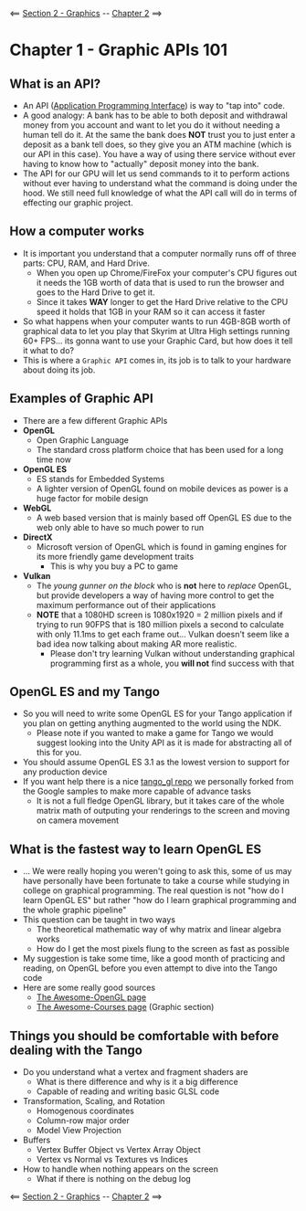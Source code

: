 <== [Section 2 - Graphics](../README.md) -- [Chapter 2](./Chapter_02.md) ==>

# Chapter 1 - Graphic APIs 101

## What is an API?
* An API ([Application Programming Interface](https://en.wikipedia.org/wiki/Application_programming_interface)) is way to "tap into" code.
* A good analogy: A bank has to be able to both deposit and withdrawal money from you account and want to let you do it without needing a human tell do it. At the same the bank does **NOT** trust you to just enter a deposit as a bank tell does, so they give you an ATM machine (which is our API in this case). You have a way of using there service without ever having to know how to "actually" deposit money into the bank.
* The API for our GPU will let us send commands to it to perform actions without ever having to understand what the command is doing under the hood. We still need full knowledge of what the API call will do in terms of effecting our graphic project.

## How a computer works
* It is important you understand that a computer normally runs off of three parts: CPU, RAM, and Hard Drive.
    * When you open up Chrome/FireFox your computer's CPU figures out it needs the 1GB worth of data that is used to run the browser and goes to the Hard Drive to get it.
    * Since it takes **WAY** longer to get the Hard Drive relative  to the CPU speed it holds that 1GB in your RAM so it can access it faster
* So what happens when your computer wants to run 4GB-8GB worth of graphical data to let you play that Skyrim at Ultra High settings running 60+ FPS... its gonna want to use your Graphic Card, but how does it tell it what to do?
* This is where a `Graphic API` comes in, its job is to talk to your hardware about doing its job.

## Examples of Graphic API
* There are a few different Graphic APIs
* **OpenGL**
    * Open Graphic Language
    * The standard cross platform choice that has been used for a long time now
* **OpenGL ES**
    * ES stands for Embedded Systems
    * A lighter version of OpenGL found on mobile devices as power is a huge factor for mobile design
* **WebGL**
    * A web based version  that is mainly based off OpenGL ES due to the web only able to have so much power to run
* **DirectX**
    * Microsoft version of OpenGL which is found in gaming engines for its more friendly game development traits
        * This is why you buy a PC to game
* **Vulkan**
    * The *young gunner on the block* who is **not** here to *replace* OpenGL, but provide developers a way of having more control to get the maximum performance out of their applications
    * **NOTE** that a 1080HD screen is 1080x1920 = 2 million pixels and if trying to run 90FPS that is 180 million pixels a second to calculate with only 11.1ms to get each frame out... Vulkan doesn't seem like a bad idea now talking about making AR more realistic.
        * Please don't try learning Vulkan without understanding graphical programming first as a whole, you **will not** find success with that

## OpenGL ES and my Tango
* So you will need to write some OpenGL ES for your Tango application if you plan on getting anything augmented to the world using the NDK.
    * Please note if you wanted to make a game for Tango we would suggest looking into the Unity API as it is made for abstracting all of this for you.
* You should assume OpenGL ES 3.1 as the lowest version to support for any production device
* If you want help there is a nice [tango_gl repo](https://github.com/sjfricke/tango_gl) we personally forked from the Google samples to make more capable of advance tasks
    * It is not a full fledge OpenGL library, but it takes care of the whole matrix math of outputing your renderings to the screen and moving on camera movement

## What is the fastest way to learn OpenGL ES
* ... We were really hoping you weren't going to ask this, some of us may have personally have been fortunate to take a course while studying in college on graphical programming. The real question is not "how do I learn OpenGL ES" but rather "how do I learn graphical programming and the whole graphic pipeline"
* This question can be taught in two ways
    * The theoretical mathematic  way of why matrix and linear algebra works
    * How do I get the most pixels flung to the screen as fast as possible
* My suggestion is take some time, like a good month of practicing and reading, on OpenGL before you even attempt to dive into the Tango code
* Here are some really good sources
    * [The Awesome-OpenGL page](https://github.com/eug/awesome-opengl)
    * [The Awesome-Courses page](https://github.com/prakhar1989/awesome-courses#computer-graphics) (Graphic section)

## Things you should be comfortable with before dealing with the Tango
* Do you understand what a vertex and fragment shaders are
    * What is there difference and why is it a big difference
    * Capable of reading and writing basic GLSL code
* Transformation, Scaling, and Rotation
    * Homogenous coordinates
    * Column-row major order
    * Model View Projection
* Buffers
    * Vertex Buffer Object vs Vertex Array Object
    * Vertex vs Normal vs Textures vs Indices
* How to handle when nothing appears on the screen
    * What if there is nothing on the debug log
    

<== [Section 2 - Graphics](../README.md) -- [Chapter 2](./Chapter_02.md) ==>